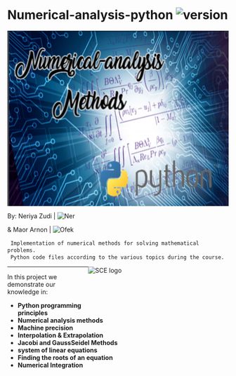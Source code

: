 # Numerical-analysis-python <img src="https://img.shields.io/badge/version-1.0-yellowgreen" alt="version" > 

<img src="https://github.com/NeriyaZudi/Numerical-analysis-python/blob/main/numerical%20anlysis.jpg" align="center"
     alt="logo" width="600" height="400">
     
 By: Neriya Zudi | <img src="https://img.shields.io/badge/Neriya-Programmer-blue" alt="Ner" > 
 
 & Maor Arnon | <img src="https://img.shields.io/badge/Maor-Programmer-green" alt="Ofek" >
     
     Implementation of numerical methods for solving mathematical problems.
     Python code files according to the various topics during the course.
     
 <img src="https://upload.wikimedia.org/wikipedia/he/4/44/SCE_logo.png" align="right"
     alt="SCE logo" width="320" height="98">
  <hr>
    
   In this project we demonstrate our knowledge in:
   * **Python programming principles**
   * **Numerical analysis methods** 
   * **Machine precision**
   *  **Interpolation & Extrapolation**
   *  **Jacobi and GaussSeidel Methods**
   *  **system of linear equations**
   *  **Finding the roots of an equation**
   *  **Numerical Integration**
  
